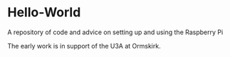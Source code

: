 # Hello-World
A repository of code and advice on setting up and using the Raspberry Pi

The early work is in support of the U3A at Ormskirk. 
